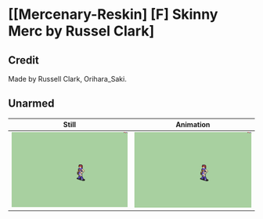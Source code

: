 # [\[Mercenary-Reskin\] \[F\] Skinny Merc by Russel Clark]

## Credit

Made by Russell Clark, Orihara_Saki.
	
## Unarmed

| Still | Animation |
| :---: | :-------: |
| ![Unarmed still](./Unarmed_000.png) | ![Unarmed animation](./Unarmed.gif) |
